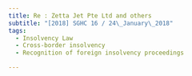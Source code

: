 ```yaml
---
title: Re : Zetta Jet Pte Ltd and others 
subtitle: "[2018] SGHC 16 / 24\_January\_2018"
tags:
  - Insolvency Law
  - Cross-border insolvency
  - Recognition of foreign insolvency proceedings

---
```


